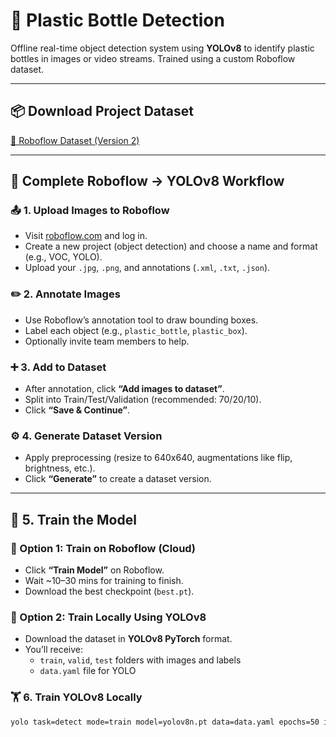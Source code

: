 # 🧴 Plastic Bottle Detection

Offline real-time object detection system using **YOLOv8** to identify plastic bottles in images or video streams. Trained using a custom Roboflow dataset.

---

## 📦 Download Project Dataset
[🔗 Roboflow Dataset (Version 2)](https://app.roboflow.com/plastic-fqcm2/plastic_bottle-nwhv0/2)

---

## 🔁 Complete Roboflow → YOLOv8 Workflow

### 📤 1. Upload Images to Roboflow
- Visit [roboflow.com](https://roboflow.com) and log in.
- Create a new project (object detection) and choose a name and format (e.g., VOC, YOLO).
- Upload your `.jpg`, `.png`, and annotations (`.xml`, `.txt`, `.json`).

### ✏️ 2. Annotate Images
- Use Roboflow’s annotation tool to draw bounding boxes.
- Label each object (e.g., `plastic_bottle`, `plastic_box`).
- Optionally invite team members to help.

### ➕ 3. Add to Dataset
- After annotation, click **“Add images to dataset”**.
- Split into Train/Test/Validation (recommended: 70/20/10).
- Click **“Save & Continue”**.

### ⚙️ 4. Generate Dataset Version
- Apply preprocessing (resize to 640x640, augmentations like flip, brightness, etc.).
- Click **“Generate”** to create a dataset version.

---

## 🧠 5. Train the Model

### 🔵 Option 1: Train on Roboflow (Cloud)
- Click **“Train Model”** on Roboflow.
- Wait ~10–30 mins for training to finish.
- Download the best checkpoint (`best.pt`).

### 🔶 Option 2: Train Locally Using YOLOv8
- Download the dataset in **YOLOv8 PyTorch** format.
- You’ll receive:
  - `train`, `valid`, `test` folders with images and labels
  - `data.yaml` file for YOLO

### 🏋️ 6. Train YOLOv8 Locally

```bash
yolo task=detect mode=train model=yolov8n.pt data=data.yaml epochs=50 imgsz=640

